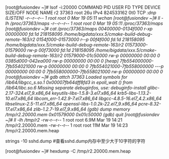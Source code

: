 
[root@fusiondev ~]# lsof -i:20000
COMMAND   PID USER   FD   TYPE    DEVICE SIZE/OFF NODE NAME
r2      37363 root   26u  IPv4 824533162      0t0  TCP *:dnp (LISTEN)
-r--r--r--  1 root root 0 Mar 19 05:11 wchan
[root@fusiondev ~]# ll -lh /proc/37363/maps
-r--r--r-- 1 root root 0 Mar 19 05:11 /proc/37363/maps
[root@fusiondev ~]# cat /proc/37363/maps
00400000-0134f000 r-xp 00000000 fd:1d 218158095                          /home/bigdata/xxx.5/cmake-build-debug-remote-163/r2
0154f000-01573000 r--p 00f4f000 fd:1d 218158095                          /home/bigdata/xxx.5/cmake-build-debug-remote-163/r2
01573000-01579000 rw-p 00f73000 fd:1d 218158095                          /home/bigdata/xxx.5/cmake-build-debug-remote-163/r2
01579000-01c50000 rw-p 00000000 00:00 0
0385d000-042ea000 rw-p 00000000 00:00 0                                  [heap]
7fb554000000-7fb554021000 rw-p 00000000 00:00 0
7fb554021000-7fb558000000 ---p 00000000 00:00 0
7fb558000000-7fb558021000 rw-p 00000000 00:00 0
[root@fusiondev ~]# gdb attch 37363
Loaded symbols for /lib64/libgcc_s.so.1
0x00007fb64dff8fd3 in epoll_wait () from /lib64/libc.so.6
Missing separate debuginfos, use: debuginfo-install glibc-2.17-324.el7_9.x86_64 keyutils-libs-1.5.8-3.el7.x86_64 krb5-libs-1.13.2-10.el7.x86_64 libcom_err-1.42.9-7.el7.x86_64 libgcc-4.8.5-16.el7_4.2.x86_64 libselinux-2.5-11.el7.x86_64 openssl-libs-1.0.2k-22.el7_9.x86_64 pcre-8.32-17.el7.x86_64 zlib-1.2.7-19.el7_9.x86_64
(gdb) dump memory /tmp/r2.20000.mem  0x01579000 0x01c50000
(gdb) quit
[root@fusiondev ~]# ll -lh /tmp/r2*
-rw-r--r-- 1 root root 6.9M Mar 19 14:21 /tmp/r2.20000.mem
-rw-r--r-- 1 root root  11M Mar 19 14:23 /tmp/r2.20000.mem.heap


strings -10 sshd.dump   #查看sshd.dump内存中至少大于10字符的字符


[root@fusiondev ~]# hexdump -C /tmp/r2.20000.mem.heap

